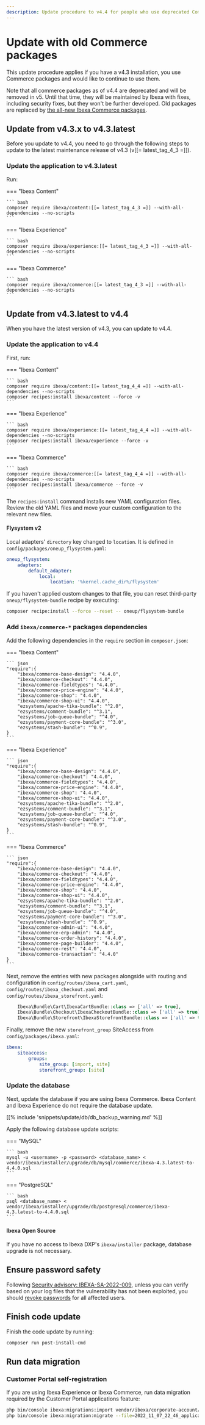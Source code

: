 ```yaml
---
description: Update procedure to v4.4 for people who use deprecated Commerce packages and want to keep them.
---
```


# Update with old Commerce packages

This update procedure applies if you have a v4.3 installation, you use Commerce packages and would like to continue to use them.

Note that all commerce packages as of v4.4 are deprecated and will be removed in v5.
Until that time, they will be maintained by Ibexa with fixes, including security fixes, but they won't be further developed.
Old packages are replaced by [the all-new Ibexa Commerce packages](ibexa_dxp_v4.4.md#all-new-ibexa-commerce-packages).

## Update from v4.3.x to v4.3.latest

Before you update to v4.4, you need to go through the following steps to update to the latest maintenance release of v4.3 (v[[= latest_tag_4_3 =]]).

### Update the application to v4.3.latest

Run:

=== "Ibexa Content"

    ``` bash
    composer require ibexa/content:[[= latest_tag_4_3 =]] --with-all-dependencies --no-scripts
    ```

=== "Ibexa Experience"

    ``` bash
    composer require ibexa/experience:[[= latest_tag_4_3 =]] --with-all-dependencies --no-scripts
    ```

=== "Ibexa Commerce"

    ``` bash
    composer require ibexa/commerce:[[= latest_tag_4_3 =]] --with-all-dependencies --no-scripts
    ```

## Update from v4.3.latest to v4.4

When you have the latest version of v4.3, you can update to v4.4.

### Update the application to v4.4

First, run:

=== "Ibexa Content"

    ``` bash
    composer require ibexa/content:[[= latest_tag_4_4 =]] --with-all-dependencies --no-scripts
    composer recipes:install ibexa/content --force -v
    ```

=== "Ibexa Experience"

    ``` bash
    composer require ibexa/experience:[[= latest_tag_4_4 =]] --with-all-dependencies --no-scripts
    composer recipes:install ibexa/experience --force -v
    ```

=== "Ibexa Commerce"

    ``` bash
    composer require ibexa/commerce:[[= latest_tag_4_4 =]] --with-all-dependencies --no-scripts
    composer recipes:install ibexa/commerce --force -v
    ```

The `recipes:install` command installs new YAML configuration files.
Review the old YAML files and move your custom configuration to the relevant new files.

#### Flysystem v2

Local adapters' `directory` key changed to `location`.
It is defined in `config/packages/oneup_flysystem.yaml`:

```yaml
oneup_flysystem:
    adapters:
        default_adapter:
            local:
                location: '%kernel.cache_dir%/flysystem'
```

If you haven't applied custom changes to that file,
you can reset third-party `oneup/flysystem-bundle` recipe by executing:

```bash
composer recipe:install --force --reset -- oneup/flysystem-bundle
```

### Add `ibexa/commerce-*` packages dependencies

Add the following dependencies in the `require` section in `composer.json`:

=== "Ibexa Content"

    ``` json
    "require":{
        "ibexa/commerce-base-design": "4.4.0",
        "ibexa/commerce-checkout": "4.4.0",
        "ibexa/commerce-fieldtypes": "4.4.0",
        "ibexa/commerce-price-engine": "4.4.0",
        "ibexa/commerce-shop": "4.4.0",
        "ibexa/commerce-shop-ui": "4.4.0",
        "ezsystems/apache-tika-bundle": "^2.0",
        "ezsystems/comment-bundle": "^3.1",
        "ezsystems/job-queue-bundle": "^4.0",
        "ezsystems/payment-core-bundle": "^3.0",
        "ezsystems/stash-bundle": "^0.9",
    }
    ```

=== "Ibexa Experience"

    ``` json
    "require":{
        "ibexa/commerce-base-design": "4.4.0",
        "ibexa/commerce-checkout": "4.4.0",
        "ibexa/commerce-fieldtypes": "4.4.0",
        "ibexa/commerce-price-engine": "4.4.0",
        "ibexa/commerce-shop": "4.4.0",
        "ibexa/commerce-shop-ui": "4.4.0",
        "ezsystems/apache-tika-bundle": "^2.0",
        "ezsystems/comment-bundle": "^3.1",
        "ezsystems/job-queue-bundle": "^4.0",
        "ezsystems/payment-core-bundle": "^3.0",
        "ezsystems/stash-bundle": "^0.9",
    }
    ```

=== "Ibexa Commerce"

    ``` json
    "require":{
        "ibexa/commerce-base-design": "4.4.0",
        "ibexa/commerce-checkout": "4.4.0",
        "ibexa/commerce-fieldtypes": "4.4.0",
        "ibexa/commerce-price-engine": "4.4.0",
        "ibexa/commerce-shop": "4.4.0",
        "ibexa/commerce-shop-ui": "4.4.0",
        "ezsystems/apache-tika-bundle": "^2.0",
        "ezsystems/comment-bundle": "^3.1",
        "ezsystems/job-queue-bundle": "^4.0",
        "ezsystems/payment-core-bundle": "^3.0",
        "ezsystems/stash-bundle": "^0.9",
        "ibexa/commerce-admin-ui": "4.4.0",
        "ibexa/commerce-erp-admin": "4.4.0",
        "ibexa/commerce-order-history": "4.4.0",
        "ibexa/commerce-page-builder": "4.4.0",
        "ibexa/commerce-rest": "4.4.0",
        "ibexa/commerce-transaction": "4.4.0"
    }
    ```

Next, remove the entries with new packages alongside with routing and configuration in `config/routes/ibexa_cart.yaml`, `config/routes/ibexa_checkout.yaml` and `config/routes/ibexa_storefront.yaml`:

```php
    Ibexa\Bundle\Cart\IbexaCartBundle::class => ['all' => true],
    Ibexa\Bundle\Checkout\IbexaCheckoutBundle::class => ['all' => true],
    Ibexa\Bundle\Storefront\IbexaStorefrontBundle::class => ['all' => true],
```

Finally, remove the new `storefront_group` SiteAccess from `config/packages/ibexa.yaml`:

```yaml
ibexa:
    siteaccess:
        groups:
            site_group: [import, site]
            storefront_group: [site]
```

### Update the database

Next, update the database if you are using Ibexa Commerce.
Ibexa Content and Ibexa Experience do not require the database update.

[[% include 'snippets/update/db/db_backup_warning.md' %]]

Apply the following database update scripts:

=== "MySQL"

    ``` bash
    mysql -u <username> -p <password> <database_name> < vendor/ibexa/installer/upgrade/db/mysql/commerce/ibexa-4.3.latest-to-4.4.0.sql
    ```

=== "PostgreSQL"

    ``` bash
    psql <database_name> < vendor/ibexa/installer/upgrade/db/postgresql/commerce/ibexa-4.3.latest-to-4.4.0.sql
    ```

#### Ibexa Open Source

If you have no access to Ibexa DXP's `ibexa/installer` package, database upgrade is not necessary.

## Ensure password safety

Following [Security advisory: IBEXA-SA-2022-009](https://developers.ibexa.co/security-advisories/ibexa-sa-2022-009-critical-vulnerabilities-in-graphql-role-assignment-ct-editing-and-drafts-tooltips),
unless you can verify based on your log files that the vulnerability has not been exploited,
you should [revoke passwords](https://doc.ibexa.co/en/latest/users/user_management/#revoking-passwords) for all affected users.

## Finish code update

Finish the code update by running:

``` bash
composer run post-install-cmd
```

## Run data migration

### Customer Portal self-registration

If you are using Ibexa Experience or Ibexa Commerce,
run data migration required by the Customer Portal applications feature:

```bash
php bin/console ibexa:migrations:import vendor/ibexa/corporate-account/src/bundle/Resources/migrations/application_internal_fields.yaml --name=2022_11_07_22_46_application_internal_fields.yaml
php bin/console ibexa:migration:migrate --file=2022_11_07_22_46_application_internal_fields.yaml
```